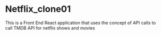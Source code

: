 # Netflix_clone01
This is a Front End React application that uses the concept of API calls to call TMDB API for netflix shows and movies
